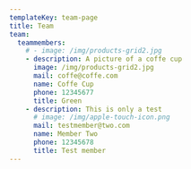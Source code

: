 ```yaml
---
templateKey: team-page
title: Team
team:
  teammembers:
    # - image: /img/products-grid2.jpg
    - description: A picture of a coffe cup
      image: /img/products-grid2.jpg
      mail: coffe@coffe.com
      name: Coffe Cup
      phone: 12345677
      title: Green
    - description: This is only a test
      # image: /img/apple-touch-icon.png
      mail: testmember@two.com
      name: Member Two
      phone: 12345678
      title: Test member
---
```


